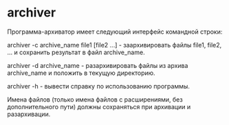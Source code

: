 # archiver

Программа-архиватор имеет следующий интерфейс командной строки:

archiver -c archive_name file1 [file2 ...] - заархивировать файлы file1, file2, ... и сохранить результат в файл archive_name.

archiver -d archive_name - разархивировать файлы из архива archive_name и положить в текущую директорию.

archiver -h - вывести справку по использованию программы.

Имена файлов (только имена файлов с расширениями, без дополнительного пути) должны сохраняться при архивации и разархивации.